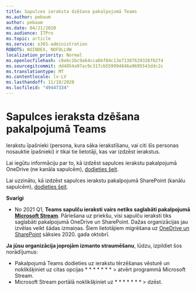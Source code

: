 ```yaml
---
title: Sapulces ieraksta dzēšana pakalpojumā Teams
ms.author: pebaum
author: pebaum
ms.date: 04/21/2020
ms.audience: ITPro
ms.topic: article
ms.service: o365-administration
ROBOTS: NOINDEX, NOFOLLOW
localization_priority: Normal
ms.openlocfilehash: c8e6c1bc9a64cca6bf84c13e71387629326f62f4
ms.sourcegitcommit: dd4054a97ac9c317cb559994846a9695543ddc2c
ms.translationtype: MT
ms.contentlocale: lv-LV
ms.lasthandoff: 11/18/2020
ms.locfileid: "49447334"
---
```

# <a name="delete-a-meeting-recording-in-teams"></a>Sapulces ieraksta dzēšana pakalpojumā Teams

Ierakstu īpašnieki (persona, kura sāka ierakstīšanu, vai citi šīs personas nosauktie īpašnieki) ir tikai tie lietotāji, kas var izdzēst ierakstus.  

Lai iegūtu informāciju par to, kā izdzēst sapulces ierakstu pakalpojumā OneDrive (ne kanāla sapulcēm),  [dodieties šeit](https://support.microsoft.com/office/21fe345a-e488-4fa7-932b-f053c1bebe8a).  

Lai uzzinātu, kā izdzēst sapulces ierakstu pakalpojumā SharePoint (kanālu sapulcēm),  [dodieties šeit](https://support.microsoft.com/office/71f3c90a-0d24-4d80-8b66-f88234b79a52).  

**Svarīgi**

- No 2021 Q1, **Teams sapulču ieraksti vairs netiks saglabāti pakalpojumā  [Microsoft Stream](https://stream.microsoft.com/)**. Pāriešana uz priekšu, visi sapulču ieraksti tiks saglabāti pakalpojumā OneDrive un SharePoint. Dažas organizācijas jau izvēlas veikt šādas izmaiņas. Šiem lietotājiem migrēšana uz  [OneDrive un SharePoint](https://docs.microsoft.com/MicrosoftTeams/tmr-meeting-recording-change)  sāksies 2020. gada oktobrī.

**Ja jūsu organizācija joprojām izmanto straumēšanu**, lūdzu, izpildiet šos norādījumus:

- Pakalpojumā Teams dodieties uz ierakstu tērzēšanas vēsturē un noklikšķiniet uz citas opcijas * * * * * * * > atvērt programmā Microsoft Stream.
- Microsoft Stream portālā noklikšķiniet uz * * * * * * * > dzēst.
